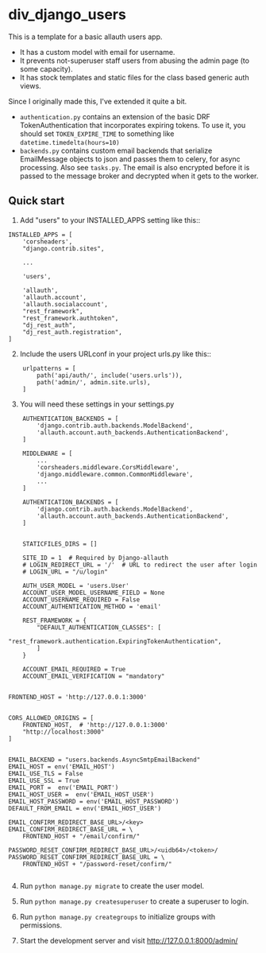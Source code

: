  
# div_django_users

This is a template for a basic allauth users app. 

- It has a custom model with email for username.
- It prevents not-superuser staff users from abusing the admin page (to some capacity).
- It has stock templates and static files for the class based generic auth views.

Since I originally made this, I've extended it quite a bit.

- `authentication.py` contains an extension of the basic DRF TokenAuthentication that incorporates expiring tokens. To use it, you should set `TOKEN_EXPIRE_TIME` to something like `datetime.timedelta(hours=10)`
- `backends.py` contains custom email backends that serialize EmailMessage objects to json and passes them to celery, for async processing. Also see `tasks.py`. The email is also encrypted before it is passed to the message broker and decrypted when it gets to the worker.

## Quick start

1. Add "users" to your INSTALLED_APPS setting like this::


```
INSTALLED_APPS = [
    'corsheaders',
    "django.contrib.sites", 

    ...

    'users',

    'allauth',
    'allauth.account',
    'allauth.socialaccount',
    "rest_framework",
    "rest_framework.authtoken",
    "dj_rest_auth",
    "dj_rest_auth.registration",
]
```

2. Include the users URLconf in your project urls.py like this::

```
    urlpatterns = [
        path('api/auth/', include('users.urls')),
        path('admin/', admin.site.urls),
    ]

```

3. You will need these settings in your settings.py

```
    AUTHENTICATION_BACKENDS = [
        'django.contrib.auth.backends.ModelBackend',
        'allauth.account.auth_backends.AuthenticationBackend',
    ]

    MIDDLEWARE = [
        ...
        'corsheaders.middleware.CorsMiddleware',
        'django.middleware.common.CommonMiddleware',
        ...
    ]

    AUTHENTICATION_BACKENDS = [
        'django.contrib.auth.backends.ModelBackend',
        'allauth.account.auth_backends.AuthenticationBackend',
    ]


    STATICFILES_DIRS = []

    SITE_ID = 1  # Required by Django-allauth
    # LOGIN_REDIRECT_URL = '/'  # URL to redirect the user after login
    # LOGIN_URL = "/u/login"

    AUTH_USER_MODEL = 'users.User'
    ACCOUNT_USER_MODEL_USERNAME_FIELD = None
    ACCOUNT_USERNAME_REQUIRED = False
    ACCOUNT_AUTHENTICATION_METHOD = 'email'

    REST_FRAMEWORK = {
        "DEFAULT_AUTHENTICATION_CLASSES": [
            "rest_framework.authentication.ExpiringTokenAuthentication",
        ]
    }

    ACCOUNT_EMAIL_REQUIRED = True
    ACCOUNT_EMAIL_VERIFICATION = "mandatory"


FRONTEND_HOST = 'http://127.0.0.1:3000'


CORS_ALLOWED_ORIGINS = [
    FRONTEND_HOST,  # 'http://127.0.0.1:3000'
    "http://localhost:3000"
]


EMAIL_BACKEND = "users.backends.AsyncSmtpEmailBackend"
EMAIL_HOST = env('EMAIL_HOST')
EMAIL_USE_TLS = False
EMAIL_USE_SSL = True
EMAIL_PORT =  env('EMAIL_PORT')
EMAIL_HOST_USER =  env('EMAIL_HOST_USER')
EMAIL_HOST_PASSWORD = env('EMAIL_HOST_PASSWORD')
DEFAULT_FROM_EMAIL = env('EMAIL_HOST_USER')

EMAIL_CONFIRM_REDIRECT_BASE_URL>/<key>
EMAIL_CONFIRM_REDIRECT_BASE_URL = \
    FRONTEND_HOST + "/email/confirm/"

PASSWORD_RESET_CONFIRM_REDIRECT_BASE_URL>/<uidb64>/<token>/
PASSWORD_RESET_CONFIRM_REDIRECT_BASE_URL = \
    FRONTEND_HOST + "/password-reset/confirm/"


```

4. Run `python manage.py migrate` to create the user model.

5. Run `python manage.py createsuperuser` to create a superuser to login.

6. Run `python manage.py creategroups` to initialize groups with permissions.

7. Start the development server and visit http://127.0.0.1:8000/admin/

